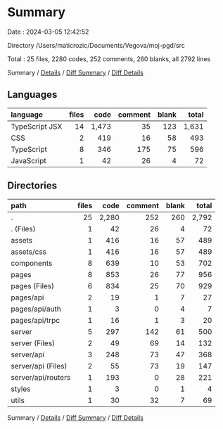 # Summary

Date : 2024-03-05 12:42:52

Directory /Users/maticrozic/Documents/Vegova/moj-pgd/src

Total : 25 files,  2280 codes, 252 comments, 260 blanks, all 2792 lines

Summary / [Details](details.md) / [Diff Summary](diff.md) / [Diff Details](diff-details.md)

## Languages
| language | files | code | comment | blank | total |
| :--- | ---: | ---: | ---: | ---: | ---: |
| TypeScript JSX | 14 | 1,473 | 35 | 123 | 1,631 |
| CSS | 2 | 419 | 16 | 58 | 493 |
| TypeScript | 8 | 346 | 175 | 75 | 596 |
| JavaScript | 1 | 42 | 26 | 4 | 72 |

## Directories
| path | files | code | comment | blank | total |
| :--- | ---: | ---: | ---: | ---: | ---: |
| . | 25 | 2,280 | 252 | 260 | 2,792 |
| . (Files) | 1 | 42 | 26 | 4 | 72 |
| assets | 1 | 416 | 16 | 57 | 489 |
| assets/css | 1 | 416 | 16 | 57 | 489 |
| components | 8 | 639 | 10 | 53 | 702 |
| pages | 8 | 853 | 26 | 77 | 956 |
| pages (Files) | 6 | 834 | 25 | 70 | 929 |
| pages/api | 2 | 19 | 1 | 7 | 27 |
| pages/api/auth | 1 | 3 | 0 | 4 | 7 |
| pages/api/trpc | 1 | 16 | 1 | 3 | 20 |
| server | 5 | 297 | 142 | 61 | 500 |
| server (Files) | 2 | 49 | 69 | 14 | 132 |
| server/api | 3 | 248 | 73 | 47 | 368 |
| server/api (Files) | 2 | 55 | 73 | 19 | 147 |
| server/api/routers | 1 | 193 | 0 | 28 | 221 |
| styles | 1 | 3 | 0 | 1 | 4 |
| utils | 1 | 30 | 32 | 7 | 69 |

Summary / [Details](details.md) / [Diff Summary](diff.md) / [Diff Details](diff-details.md)